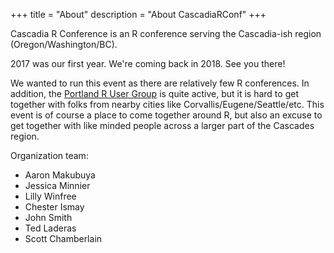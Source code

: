 +++
title = "About"
description = "About CascadiaRConf"
+++

Cascadia R Conference is an R conference serving the Cascadia-ish region (Oregon/Washington/BC).

2017 was our first year. We're coming back in 2018. See you there!

We wanted to run this event as there are relatively few R conferences. In addition, the [Portland R
User Group](https://www.meetup.com/portland-r-user-group/) is quite active, but it is hard to
get together with folks from nearby cities like Corvallis/Eugene/Seattle/etc. This event is of course
a place to come together around R, but also an excuse to get together with like minded people across
a larger part of the Cascades region.

Organization team:

* Aaron Makubuya
* Jessica Minnier
* Lilly Winfree
* Chester Ismay
* John Smith
* Ted Laderas
* Scott Chamberlain
